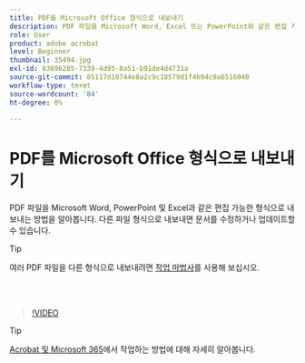```yaml
---
title: PDF를 Microsoft Office 형식으로 내보내기
description: PDF 파일을 Microsoft Word, Excel 또는 PowerPoint와 같은 편집 가능한 형식으로 내보내는 방법 알아보기
role: User
product: adobe acrobat
level: Beginner
thumbnail: 35494.jpg
exl-id: 83896285-7339-4d95-8a51-b91de4d4731a
source-git-commit: 85117d10744e8a2c9c18579d1f4b94c0a6516040
workflow-type: tm+mt
source-wordcount: '84'
ht-degree: 0%

---
```


# PDF를 Microsoft Office 형식으로 내보내기

PDF 파일을 Microsoft Word, PowerPoint 및 Excel과 같은 편집 가능한 형식으로 내보내는 방법을 알아봅니다. 다른 파일 형식으로 내보내면 문서를 수정하거나 업데이트할 수 있습니다.

>[!TIP]
>
>여러 PDF 파일을 다른 형식으로 내보내려면 [작업 마법사](../advanced-tasks/action.md)를 사용해 보십시오.

<br> 

>[!VIDEO](https://video.tv.adobe.com/v/35494?hidetitle=true)

>[!TIP]
>
>[Acrobat 및 Microsoft 365](../integrate/integrate-overview.md)에서 작업하는 방법에 대해 자세히 알아봅니다.
